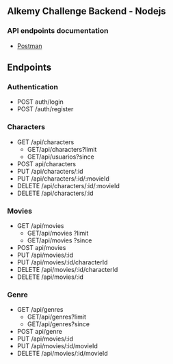 ## Alkemy Challenge Backend - Nodejs

### API endpoints documentation
* [Postman](https://documenter.getpostman.com/view/16728392/U16dSpHs)

## Endpoints

### Authentication
 * POST auth/login
 * POST /auth/register

### Characters
* GET /api/characters 
  * GET/api/characters?limit
  * GET/api/usuarios?since
* POST api/characters
* PUT /api/characters/:id
* PUT /api/characters/:id/:movieId
* DELETE /api/characters/:id/:movieId
* DELETE /api/characters/:id

### Movies
* GET /api/movies 
  * GET/api/movies ?limit
  * GET/api/movies ?since
* POST api/movies 
* PUT /api/movies/:id
* PUT /api/movies/:id/characterId
* DELETE /api/movies/:id/characterId
* DELETE /api/movies/:id

### Genre
* GET /api/genres
  * GET/api/genres?limit
  * GET/api/genres?since
* POST api/genre 
* PUT /api/movies/:id
* PUT /api/movies/:id/movieId
* DELETE /api/movies/:id/movieId




